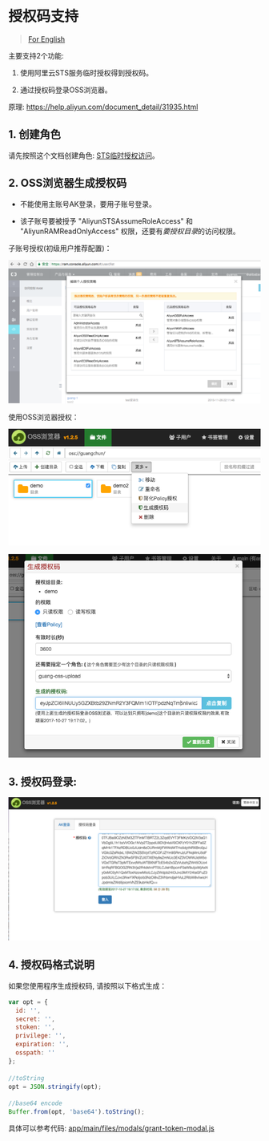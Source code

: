# 授权码支持

> [For English](en-authToken.md)

主要支持2个功能:

1. 使用阿里云STS服务临时授权得到授权码。

2. 通过授权码登录OSS浏览器。

原理: https://help.aliyun.com/document_detail/31935.html


## 1. 创建角色

请先按照这个文档创建角色: [STS临时授权访问](https://help.aliyun.com/document_detail/31935.html)。

## 2. OSS浏览器生成授权码

* 不能使用主账号AK登录，要用子账号登录。

* 该子账号要被授予 "AliyunSTSAssumeRoleAccess" 和 "AliyunRAMReadOnlyAccess" 权限，还要有*要授权目录*的访问权限。


子账号授权(初级用户推荐配置)：

![](../preview/genToken1.png)

使用OSS浏览器授权：

![](../preview/genToken2.png)

![](../preview/genToken3.png)

## 3. 授权码登录:

![](../preview/token-login.png)

## 4. 授权码格式说明

如果您使用程序生成授权码, 请按照以下格式生成：

```javascript
var opt = {
  id: '',
  secret: '',
  stoken: '',
  privilege: '',
  expiration: '',
  osspath: ''
};

//toString
opt = JSON.stringify(opt);

//base64 encode
Buffer.from(opt, 'base64').toString();
```

具体可以参考代码: [app/main/files/modals/grant-token-modal.js](app/main/files/modals/grant-token-modal.js)
